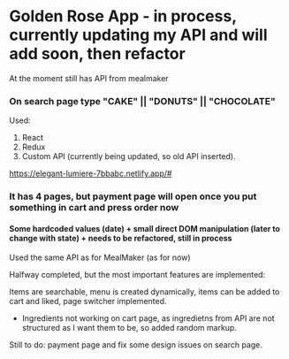 # Golden Rose App - in process, currently updating my API and will add soon, then refactor
At the moment still has API from mealmaker

### On search page type "CAKE" || "DONUTS" || "CHOCOLATE"

Used:
1. React
2. Redux
3. Custom API (currently being updated, so old API inserted).

https://elegant-lumiere-7bbabc.netlify.app/#

### It has 4 pages, but payment page will open once you put something in cart and press order now


#### Some hardcoded values (date) + small direct DOM manipulation (later to change with state) + needs to be refactored, still in process

Used the same API as for MealMaker (as for now)

Halfway completed, but the most important features are implemented:

Items are searchable, menu is created dynamically, items can be added to cart and liked, page switcher implemented.

+ Ingredients not working on cart page, as ingredietns from API are not structured as I want them to be, so added random markup.

Still to do: payment page and fix some design issues on search page.

